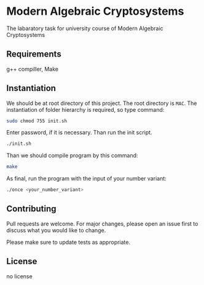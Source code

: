 
# Modern Algebraic Cryptosystems 

The labaratory task for university course of Modern Algebraic Cryptosystems 

## Requirements

g++ compiller,
Make 



## Instantiation 
We should be at root directory of this project. The root directory is `MAC`.
The instantiation of folder hierarchy is required, so type command: 
```bash
sudo chmod 755 init.sh
```
Enter password, if it is necessary.
Than run the init script.
```bash
./init.sh
```

Than we should compile program by this command:
```bash
make
```
As final, run the program with the input of your number variant:
```bash
./once <your_number_variant>
```

## Contributing
Pull requests are welcome. For major changes, please open an issue first to discuss what you would like to change.

Please make sure to update tests as appropriate.

## License
no license